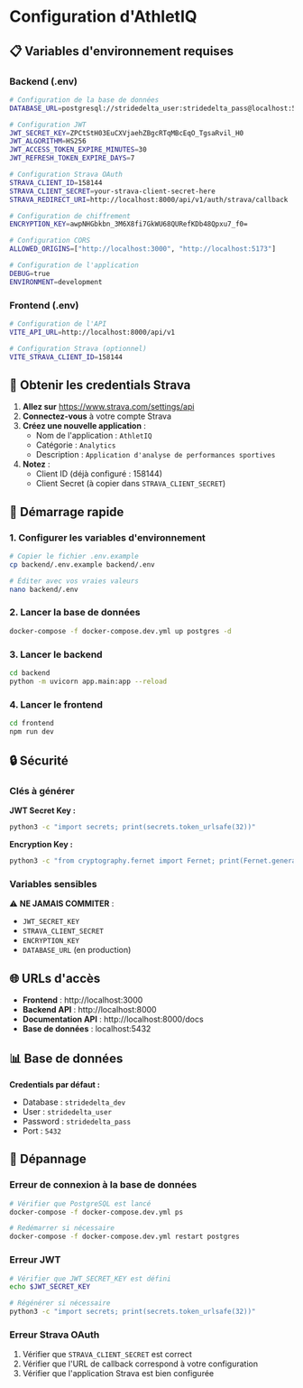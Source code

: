 # Configuration d'AthletIQ

## 📋 Variables d'environnement requises

### Backend (.env)

```bash
# Configuration de la base de données
DATABASE_URL=postgresql://stridedelta_user:stridedelta_pass@localhost:5432/stridedelta_dev

# Configuration JWT
JWT_SECRET_KEY=ZPCtStH03EuCXVjaehZBgcRTqMBcEqO_TgsaRvil_H0
JWT_ALGORITHM=HS256
JWT_ACCESS_TOKEN_EXPIRE_MINUTES=30
JWT_REFRESH_TOKEN_EXPIRE_DAYS=7

# Configuration Strava OAuth
STRAVA_CLIENT_ID=158144
STRAVA_CLIENT_SECRET=your-strava-client-secret-here
STRAVA_REDIRECT_URI=http://localhost:8000/api/v1/auth/strava/callback

# Configuration de chiffrement
ENCRYPTION_KEY=awpNHGbkbn_3M6X8fi7GkWU68QURefKDb48Qpxu7_f0=

# Configuration CORS
ALLOWED_ORIGINS=["http://localhost:3000", "http://localhost:5173"]

# Configuration de l'application
DEBUG=true
ENVIRONMENT=development
```

### Frontend (.env)

```bash
# Configuration de l'API
VITE_API_URL=http://localhost:8000/api/v1

# Configuration Strava (optionnel)
VITE_STRAVA_CLIENT_ID=158144
```

## 🔑 Obtenir les credentials Strava

1. **Allez sur** https://www.strava.com/settings/api
2. **Connectez-vous** à votre compte Strava
3. **Créez une nouvelle application** :
   - Nom de l'application : `AthletIQ`
   - Catégorie : `Analytics`
   - Description : `Application d'analyse de performances sportives`
4. **Notez** :
   - Client ID (déjà configuré : 158144)
   - Client Secret (à copier dans `STRAVA_CLIENT_SECRET`)

## 🚀 Démarrage rapide

### 1. Configurer les variables d'environnement

```bash
# Copier le fichier .env.example
cp backend/.env.example backend/.env

# Éditer avec vos vraies valeurs
nano backend/.env
```

### 2. Lancer la base de données

```bash
docker-compose -f docker-compose.dev.yml up postgres -d
```

### 3. Lancer le backend

```bash
cd backend
python -m uvicorn app.main:app --reload
```

### 4. Lancer le frontend

```bash
cd frontend
npm run dev
```

## 🔒 Sécurité

### Clés à générer

**JWT Secret Key :**
```bash
python3 -c "import secrets; print(secrets.token_urlsafe(32))"
```

**Encryption Key :**
```bash
python3 -c "from cryptography.fernet import Fernet; print(Fernet.generate_key().decode())"
```

### Variables sensibles

⚠️ **NE JAMAIS COMMITER** :
- `JWT_SECRET_KEY`
- `STRAVA_CLIENT_SECRET`
- `ENCRYPTION_KEY`
- `DATABASE_URL` (en production)

## 🌐 URLs d'accès

- **Frontend** : http://localhost:3000
- **Backend API** : http://localhost:8000
- **Documentation API** : http://localhost:8000/docs
- **Base de données** : localhost:5432

## 📊 Base de données

**Credentials par défaut :**
- Database : `stridedelta_dev`
- User : `stridedelta_user`
- Password : `stridedelta_pass`
- Port : `5432`

## 🔧 Dépannage

### Erreur de connexion à la base de données
```bash
# Vérifier que PostgreSQL est lancé
docker-compose -f docker-compose.dev.yml ps

# Redémarrer si nécessaire
docker-compose -f docker-compose.dev.yml restart postgres
```

### Erreur JWT
```bash
# Vérifier que JWT_SECRET_KEY est défini
echo $JWT_SECRET_KEY

# Régénérer si nécessaire
python3 -c "import secrets; print(secrets.token_urlsafe(32))"
```

### Erreur Strava OAuth
1. Vérifier que `STRAVA_CLIENT_SECRET` est correct
2. Vérifier que l'URL de callback correspond à votre configuration
3. Vérifier que l'application Strava est bien configurée 